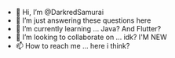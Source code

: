 - 👋 Hi, I’m @DarkredSamurai
- 👀 I’m just answering these questions here
- 🌱 I’m currently learning ... Java? And Flutter?
- 💞️ I’m looking to collaborate on ... idk? I'M NEW
- 📫 How to reach me ... here i think?

<!---
DarkredSamurai/DarkredSamurai is a ✨ special ✨ repository because its `README.md` (this file) appears on your GitHub profile.
You can click the Preview link to take a look at your changes.
--->
